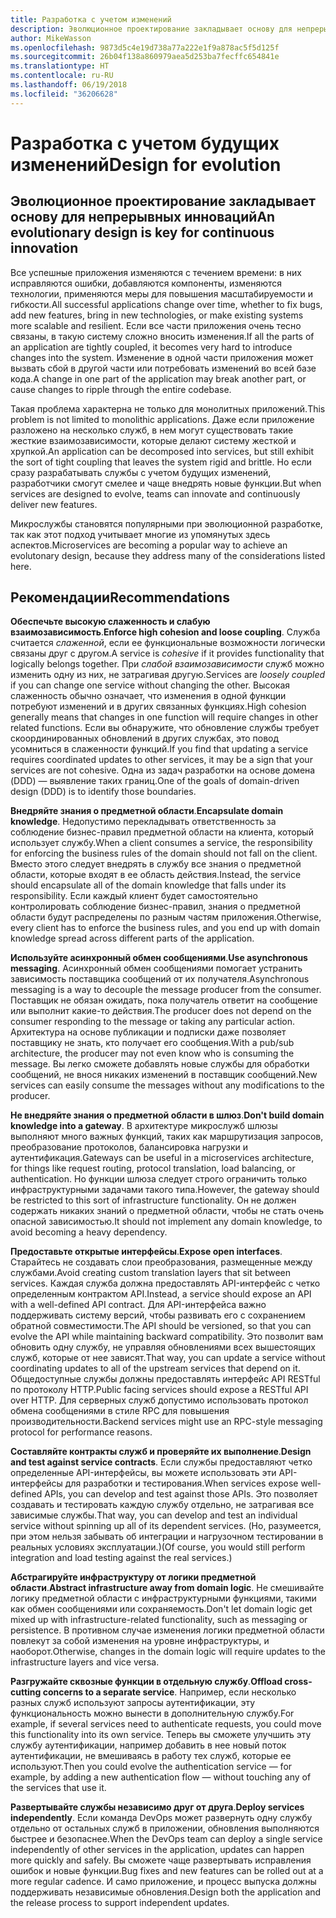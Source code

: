 ```yaml
---
title: Разработка с учетом изменений
description: Эволюционное проектирование закладывает основу для непрерывных инноваций.
author: MikeWasson
ms.openlocfilehash: 9873d5c4e19d738a77a222e1f9a878ac5f5d125f
ms.sourcegitcommit: 26b04f138a860979aea5d253ba7fecffc654841e
ms.translationtype: HT
ms.contentlocale: ru-RU
ms.lasthandoff: 06/19/2018
ms.locfileid: "36206628"
---
```

# <a name="design-for-evolution"></a><span data-ttu-id="1103d-103">Разработка с учетом будущих изменений</span><span class="sxs-lookup"><span data-stu-id="1103d-103">Design for evolution</span></span>

## <a name="an-evolutionary-design-is-key-for-continuous-innovation"></a><span data-ttu-id="1103d-104">Эволюционное проектирование закладывает основу для непрерывных инноваций</span><span class="sxs-lookup"><span data-stu-id="1103d-104">An evolutionary design is key for continuous innovation</span></span>

<span data-ttu-id="1103d-105">Все успешные приложения изменяются с течением времени: в них исправляются ошибки, добавляются компоненты, изменяются технологии, применяются меры для повышения масштабируемости и гибкости.</span><span class="sxs-lookup"><span data-stu-id="1103d-105">All successful applications change over time, whether to fix bugs, add new features, bring in new technologies, or make existing systems more scalable and resilient.</span></span> <span data-ttu-id="1103d-106">Если все части приложения очень тесно связаны, в такую систему сложно вносить изменения.</span><span class="sxs-lookup"><span data-stu-id="1103d-106">If all the parts of an application are tightly coupled, it becomes very hard to introduce changes into the system.</span></span> <span data-ttu-id="1103d-107">Изменение в одной части приложения может вызвать сбой в другой части или потребовать изменений во всей базе кода.</span><span class="sxs-lookup"><span data-stu-id="1103d-107">A change in one part of the application may break another part, or cause changes to ripple through the entire codebase.</span></span>

<span data-ttu-id="1103d-108">Такая проблема характерна не только для монолитных приложений.</span><span class="sxs-lookup"><span data-stu-id="1103d-108">This problem is not limited to monolithic applications.</span></span> <span data-ttu-id="1103d-109">Даже если приложение разложено на несколько служб, в нем могут существовать такие жесткие взаимозависимости, которые делают систему жесткой и хрупкой.</span><span class="sxs-lookup"><span data-stu-id="1103d-109">An application can be decomposed into services, but still exhibit the sort of tight coupling that leaves the system rigid and brittle.</span></span> <span data-ttu-id="1103d-110">Но если сразу разрабатывать службы с учетом будущих изменений, разработчики смогут смелее и чаще внедрять новые функции.</span><span class="sxs-lookup"><span data-stu-id="1103d-110">But when services are designed to evolve, teams can innovate and continuously deliver new features.</span></span> 

<span data-ttu-id="1103d-111">Микрослужбы становятся популярными при эволюционной разработке, так как этот подход учитывает многие из упомянутых здесь аспектов.</span><span class="sxs-lookup"><span data-stu-id="1103d-111">Microservices are becoming a popular way to achieve an evolutonary design, because they address many of the considerations listed here.</span></span>

## <a name="recommendations"></a><span data-ttu-id="1103d-112">Рекомендации</span><span class="sxs-lookup"><span data-stu-id="1103d-112">Recommendations</span></span>

<span data-ttu-id="1103d-113">**Обеспечьте высокую слаженность и слабую взаимозависимость**.</span><span class="sxs-lookup"><span data-stu-id="1103d-113">**Enforce high cohesion and loose coupling**.</span></span> <span data-ttu-id="1103d-114">Служба считается *слаженной*, если ее функциональные возможности логически связаны друг с другом.</span><span class="sxs-lookup"><span data-stu-id="1103d-114">A service is *cohesive* if it provides functionality that logically belongs together.</span></span> <span data-ttu-id="1103d-115">При *слабой взаимозависимости* служб можно изменить одну из них, не затрагивая другую.</span><span class="sxs-lookup"><span data-stu-id="1103d-115">Services are *loosely coupled* if you can change one service without changing the other.</span></span> <span data-ttu-id="1103d-116">Высокая слаженность обычно означает, что изменения в одной функции потребуют изменений и в других связанных функциях.</span><span class="sxs-lookup"><span data-stu-id="1103d-116">High cohesion generally means that changes in one function will require changes in other related functions.</span></span> <span data-ttu-id="1103d-117">Если вы обнаружите, что обновление службы требует скоординированных обновлений в других службах, это повод усомниться в слаженности функций.</span><span class="sxs-lookup"><span data-stu-id="1103d-117">If you find that updating a service requires coordinated updates to other services, it may be a sign that your services are not cohesive.</span></span> <span data-ttu-id="1103d-118">Одна из задач разработки на основе домена (DDD) — выявление таких границ.</span><span class="sxs-lookup"><span data-stu-id="1103d-118">One of the goals of domain-driven design (DDD) is to identify those boundaries.</span></span>

<span data-ttu-id="1103d-119">**Внедряйте знания о предметной области**.</span><span class="sxs-lookup"><span data-stu-id="1103d-119">**Encapsulate domain knowledge**.</span></span> <span data-ttu-id="1103d-120">Недопустимо перекладывать ответственность за соблюдение бизнес-правил предметной области на клиента, который использует службу.</span><span class="sxs-lookup"><span data-stu-id="1103d-120">When a client consumes a service, the responsibility for enforcing the business rules of the domain should not fall on the client.</span></span> <span data-ttu-id="1103d-121">Вместо этого следует внедрять в службу все знания о предметной области, которые входят в ее область действия.</span><span class="sxs-lookup"><span data-stu-id="1103d-121">Instead, the service should encapsulate all of the domain knowledge that falls under its responsibility.</span></span> <span data-ttu-id="1103d-122">Если каждый клиент будет самостоятельно контролировать соблюдение бизнес-правил, знания о предметной области будут распределены по разным частям приложения.</span><span class="sxs-lookup"><span data-stu-id="1103d-122">Otherwise, every client has to enforce the business rules, and you end up with domain knowledge spread across different parts of the application.</span></span> 

<span data-ttu-id="1103d-123">**Используйте асинхронный обмен сообщениями**.</span><span class="sxs-lookup"><span data-stu-id="1103d-123">**Use asynchronous messaging**.</span></span> <span data-ttu-id="1103d-124">Асинхронный обмен сообщениями помогает устранить зависимость поставщика сообщений от их получателя.</span><span class="sxs-lookup"><span data-stu-id="1103d-124">Asynchronous messaging is a way to decouple the message producer from the consumer.</span></span> <span data-ttu-id="1103d-125">Поставщик не обязан ожидать, пока получатель ответит на сообщение или выполнит какие-то действия.</span><span class="sxs-lookup"><span data-stu-id="1103d-125">The producer does not depend on the consumer responding to the message or taking any particular action.</span></span> <span data-ttu-id="1103d-126">Архитектура на основе публикации и подписки даже позволяет поставщику не знать, кто получает его сообщения.</span><span class="sxs-lookup"><span data-stu-id="1103d-126">With a pub/sub architecture, the producer may not even know who is consuming the message.</span></span> <span data-ttu-id="1103d-127">Вы легко сможете добавлять новые службы для обработки сообщений, не внося никаких изменений в поставщик сообщений.</span><span class="sxs-lookup"><span data-stu-id="1103d-127">New services can easily consume the messages without any modifications to the producer.</span></span>

<span data-ttu-id="1103d-128">**Не внедряйте знания о предметной области в шлюз**.</span><span class="sxs-lookup"><span data-stu-id="1103d-128">**Don't build domain knowledge into a gateway**.</span></span> <span data-ttu-id="1103d-129">В архитектуре микрослужб шлюзы выполняют много важных функций, таких как маршрутизация запросов, преобразование протоколов, балансировка нагрузки и аутентификация.</span><span class="sxs-lookup"><span data-stu-id="1103d-129">Gateways can be useful in a microservices architecture, for things like request routing, protocol translation, load balancing, or authentication.</span></span> <span data-ttu-id="1103d-130">Но функции шлюза следует строго ограничить только инфраструктурными задачами такого типа.</span><span class="sxs-lookup"><span data-stu-id="1103d-130">However, the gateway should be restricted to this sort of infrastructure functionality.</span></span> <span data-ttu-id="1103d-131">Он не должен содержать никаких знаний о предметной области, чтобы не стать очень опасной зависимостью.</span><span class="sxs-lookup"><span data-stu-id="1103d-131">It should not implement any domain knowledge, to avoid becoming a heavy dependency.</span></span>

<span data-ttu-id="1103d-132">**Предоставьте открытые интерфейсы**.</span><span class="sxs-lookup"><span data-stu-id="1103d-132">**Expose open interfaces**.</span></span> <span data-ttu-id="1103d-133">Старайтесь не создавать слои преобразования, размещенные между службами.</span><span class="sxs-lookup"><span data-stu-id="1103d-133">Avoid creating custom translation layers that sit between services.</span></span> <span data-ttu-id="1103d-134">Каждая служба должна предоставлять API-интерфейс с четко определенным контрактом API.</span><span class="sxs-lookup"><span data-stu-id="1103d-134">Instead, a service should expose an API with a well-defined API contract.</span></span> <span data-ttu-id="1103d-135">Для API-интерфейса важно поддерживать систему версий, чтобы развивать его с сохранением обратной совместимости.</span><span class="sxs-lookup"><span data-stu-id="1103d-135">The API should be versioned, so that you can evolve the API while maintaining backward compatibility.</span></span> <span data-ttu-id="1103d-136">Это позволит вам обновить одну службу, не управляя обновлениями всех вышестоящих служб, которые от нее зависят.</span><span class="sxs-lookup"><span data-stu-id="1103d-136">That way, you can update a service without coordinating updates to all of the upstream services that depend on it.</span></span> <span data-ttu-id="1103d-137">Общедоступные службы должны предоставлять интерфейс API RESTful по протоколу HTTP.</span><span class="sxs-lookup"><span data-stu-id="1103d-137">Public facing services should expose a RESTful API over HTTP.</span></span> <span data-ttu-id="1103d-138">Для серверных служб допустимо использовать протокол обмена сообщениями в стиле RPC для повышения производительности.</span><span class="sxs-lookup"><span data-stu-id="1103d-138">Backend services might use an RPC-style messaging protocol for performance reasons.</span></span> 

<span data-ttu-id="1103d-139">**Составляйте контракты служб и проверяйте их выполнение**.</span><span class="sxs-lookup"><span data-stu-id="1103d-139">**Design and test against service contracts**.</span></span> <span data-ttu-id="1103d-140">Если службы предоставляют четко определенные API-интерфейсы, вы можете использовать эти API-интерфейсы для разработки и тестирования.</span><span class="sxs-lookup"><span data-stu-id="1103d-140">When services expose well-defined APIs, you can develop and test against those APIs.</span></span> <span data-ttu-id="1103d-141">Это позволяет создавать и тестировать каждую службу отдельно, не затрагивая все зависимые службы.</span><span class="sxs-lookup"><span data-stu-id="1103d-141">That way, you can develop and test an individual service without spinning up all of its dependent services.</span></span> <span data-ttu-id="1103d-142">(Но, разумеется, при этом нельзя забывать об интеграции и нагрузочном тестировании в реальных условиях эксплуатации.)</span><span class="sxs-lookup"><span data-stu-id="1103d-142">(Of course, you would still perform integration and load testing against the real services.)</span></span>

<span data-ttu-id="1103d-143">**Абстрагируйте инфраструктуру от логики предметной области**.</span><span class="sxs-lookup"><span data-stu-id="1103d-143">**Abstract infrastructure away from domain logic**.</span></span> <span data-ttu-id="1103d-144">Не смешивайте логику предметной области с инфраструктурными функциями, такими как обмен сообщениями или сохраняемость.</span><span class="sxs-lookup"><span data-stu-id="1103d-144">Don't let domain logic get mixed up with infrastructure-related functionality, such as messaging or persistence.</span></span> <span data-ttu-id="1103d-145">В противном случае изменения логики предметной области повлекут за собой изменения на уровне инфраструктуры, и наоборот.</span><span class="sxs-lookup"><span data-stu-id="1103d-145">Otherwise, changes in the domain logic will require updates to the infrastructure layers and vice versa.</span></span> 

<span data-ttu-id="1103d-146">**Разгружайте сквозные функции в отдельную службу**.</span><span class="sxs-lookup"><span data-stu-id="1103d-146">**Offload cross-cutting concerns to a separate service**.</span></span> <span data-ttu-id="1103d-147">Например, если несколько разных служб используют запросы аутентификации, эту функциональность можно вынести в дополнительную службу.</span><span class="sxs-lookup"><span data-stu-id="1103d-147">For example, if several services need to authenticate requests, you could move this functionality into its own service.</span></span> <span data-ttu-id="1103d-148">Теперь вы сможете улучшить эту службу аутентификации, например добавить в нее новый поток аутентификации, не вмешиваясь в работу тех служб, которые ее используют.</span><span class="sxs-lookup"><span data-stu-id="1103d-148">Then you could evolve the authentication service &mdash; for example, by adding a new authentication flow &mdash; without touching any of the services that use it.</span></span>

<span data-ttu-id="1103d-149">**Развертывайте службы независимо друг от друга**.</span><span class="sxs-lookup"><span data-stu-id="1103d-149">**Deploy services independently**.</span></span> <span data-ttu-id="1103d-150">Если команда DevOps может развернуть одну службу отдельно от остальных служб в приложении, обновления выполняются быстрее и безопаснее.</span><span class="sxs-lookup"><span data-stu-id="1103d-150">When the DevOps team can deploy a single service independently of other services in the application, updates can happen more quickly and safely.</span></span> <span data-ttu-id="1103d-151">Вы сможете чаще развертывать исправления ошибок и новые функции.</span><span class="sxs-lookup"><span data-stu-id="1103d-151">Bug fixes and new features can be rolled out at a more regular cadence.</span></span> <span data-ttu-id="1103d-152">И само приложение, и процесс выпуска должны поддерживать независимые обновления.</span><span class="sxs-lookup"><span data-stu-id="1103d-152">Design both the application and the release process to support independent updates.</span></span>